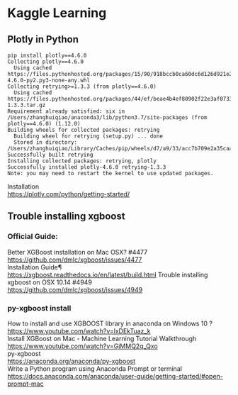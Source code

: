 # Kaggle Learning

## Plotly in Python
```
pip install plotly==4.6.0
Collecting plotly==4.6.0
  Using cached https://files.pythonhosted.org/packages/15/90/918bccb0ca60dc6d126d921e2c67126d75949f5da777e6b18c51fb12603d/plotly-4.6.0-py2.py3-none-any.whl
Collecting retrying>=1.3.3 (from plotly==4.6.0)
  Using cached https://files.pythonhosted.org/packages/44/ef/beae4b4ef80902f22e3af073397f079c96969c69b2c7d52a57ea9ae61c9d/retrying-1.3.3.tar.gz
Requirement already satisfied: six in /Users/zhanghuiqiao/anaconda3/lib/python3.7/site-packages (from plotly==4.6.0) (1.12.0)
Building wheels for collected packages: retrying
  Building wheel for retrying (setup.py) ... done
  Stored in directory: /Users/zhanghuiqiao/Library/Caches/pip/wheels/d7/a9/33/acc7b709e2a35caa7d4cae442f6fe6fbf2c43f80823d46460c
Successfully built retrying
Installing collected packages: retrying, plotly
Successfully installed plotly-4.6.0 retrying-1.3.3
Note: you may need to restart the kernel to use updated packages.
```
Installation
<br>https://plotly.com/python/getting-started/

## Trouble installing xgboost
### Official Guide:
Better XGBoost installation on Mac OSX? #4477
<br>https://github.com/dmlc/xgboost/issues/4477
<br>Installation Guide¶
<br>https://xgboost.readthedocs.io/en/latest/build.html
Trouble installing xgboost on OSX 10.14 #4949
<br>https://github.com/dmlc/xgboost/issues/4949


### py-xgboost install 
How to install and use XGBOOST library in anaconda on Windows 10 ?
<br>https://www.youtube.com/watch?v=lxDEkTuaz_k
<br>Install XGBoost on Mac - Machine Learning Tutorial Walkthrough
<br>https://www.youtube.com/watch?v=GjMMQ2q_Qxo
<br>py-xgboost 
<br>https://anaconda.org/anaconda/py-xgboost
<br>Write a Python program using Anaconda Prompt or terminal
<br>https://docs.anaconda.com/anaconda/user-guide/getting-started/#open-prompt-mac
